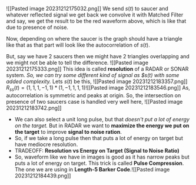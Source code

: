 ![[Pasted image 20231212175032.png]]
We send $s(t)$ to saucer and whatever reflected signal we get back we convolve it with Matched Filter and say, we get the result to be the red waveform above, which is like that due to presence of noise.

Now, depending on where the saucer is the graph should have a triangle like that as that part will look like the autocorrelation of $s(t)$.

But, say we have 2 saucers then we might have 2 triangles overlapping and we might not be able to tell the difference.
![[Pasted image 20231212175333.png]]
This idea is called **resolution** of a RADAR or SONAR system.
*So, we can try some different kind of signal as $s(t) with some added complexity.*
Lets $s(t)$ be this, ![[Pasted image 20231212183357.png]]
$R_{ss}(t) = (1, 1, 1, -1, 1) *(1, -1, 1, 1, 1)$![[Pasted image 20231212183546.png]]
As, autocorrelation is symmetric and peaks at origin.
So, the intersection on presence of two saucers case is handled very well here, ![[Pasted image 20231212183742.png]]

- We can also select a unit long pulse, but that *doesn't put a lot of energy on the target.* But in RADAR we want to **maximize the energy we put on the target** to improve **signal to noise ration**.
- So, if we take a long pulse then that puts a lot of energy on target but have mediocre resolution.
- TRADEOFF: **Resolution vs Energy on Target (Signal to Noise Ratio)** 
- So, waveform like we have in images is good as it has narrow peaks but puts a lot of energy on target. This trick is called **Pulse Compression**. The one we are using in **Length-5 Barker Code**.![[Pasted image 20231212184439.png]]
